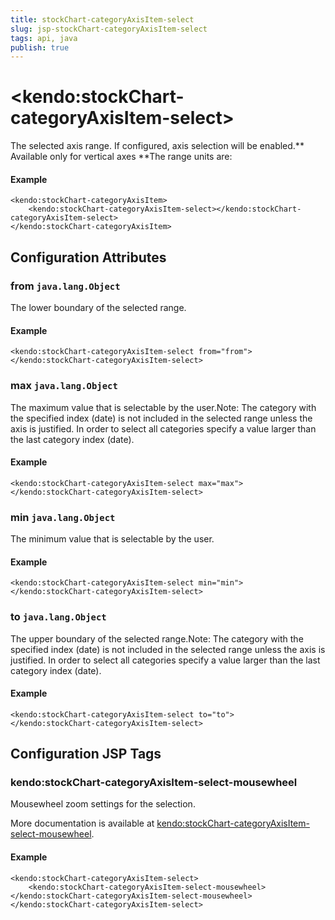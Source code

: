 ```yaml
---
title: stockChart-categoryAxisItem-select
slug: jsp-stockChart-categoryAxisItem-select
tags: api, java
publish: true
---
```


# \<kendo:stockChart-categoryAxisItem-select\>

The selected axis range. If configured, axis selection will be enabled.** Available only for vertical axes **The range units are:

#### Example
    <kendo:stockChart-categoryAxisItem>
        <kendo:stockChart-categoryAxisItem-select></kendo:stockChart-categoryAxisItem-select>
    </kendo:stockChart-categoryAxisItem>

## Configuration Attributes

### from `java.lang.Object`

The lower boundary of the selected range.

#### Example
    <kendo:stockChart-categoryAxisItem-select from="from">
    </kendo:stockChart-categoryAxisItem-select>

### max `java.lang.Object`

The maximum value that is selectable by the user.Note: The category with the specified index (date) is not included in the selected range
unless the axis is justified. In order to select all categories specify
a value larger than the last category index (date).

#### Example
    <kendo:stockChart-categoryAxisItem-select max="max">
    </kendo:stockChart-categoryAxisItem-select>

### min `java.lang.Object`

The minimum value that is selectable by the user.

#### Example
    <kendo:stockChart-categoryAxisItem-select min="min">
    </kendo:stockChart-categoryAxisItem-select>

### to `java.lang.Object`

The upper boundary of the selected range.Note: The category with the specified index (date) is not included in the selected range
unless the axis is justified. In order to select all categories specify
a value larger than the last category index (date).

#### Example
    <kendo:stockChart-categoryAxisItem-select to="to">
    </kendo:stockChart-categoryAxisItem-select>


##  Configuration JSP Tags

### kendo:stockChart-categoryAxisItem-select-mousewheel

Mousewheel zoom settings for the selection.

More documentation is available at [kendo:stockChart-categoryAxisItem-select-mousewheel](/api/wrappers/jsp/stockchart/categoryaxisitem-select-mousewheel).

#### Example

    <kendo:stockChart-categoryAxisItem-select>
        <kendo:stockChart-categoryAxisItem-select-mousewheel></kendo:stockChart-categoryAxisItem-select-mousewheel>
    </kendo:stockChart-categoryAxisItem-select>

